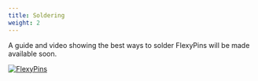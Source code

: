 ```yaml
---
title: Soldering
weight: 2
---
```


A guide and video showing the best ways to solder FlexyPins will be made available soon.

<div class="container">

[![FlexyPins](/docs/flexypin/esp32_back.jpg)](/docs/flexypin/esp32_back.jpg)

</div>
